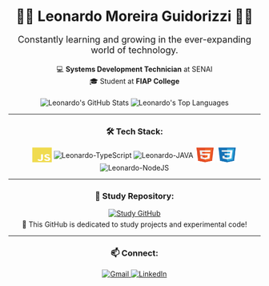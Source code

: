 <div style="display: inline_block" align="center">  
  <h1>👨‍💻 Leonardo Moreira Guidorizzi 👨‍💻</h1>  
</div>  

<p style="display: inline_block; text-align: center; font-size: 18px;">  
  Constantly learning and growing in the ever-expanding world of technology.  
</p>  

<div style="display: inline_block; text-align: center; margin-top: 10px;">  
  <p>  
    💻 <strong>Systems Development Technician</strong> at SENAI <br>  
    🎓 Student at <strong>FIAP College</strong>  
  </p>  
</div>  

<div style="display: inline_block; text-align: center; margin-top: 20px;">  
  <img height="170em" width="400em" src="https://github-readme-stats.vercel.app/api?username=LeonardoGuidorizzi&show_icons=true&theme=dark&include_all_commits=true&count_private=true" alt="Leonardo's GitHub Stats"/>  
  <img height="170em" width="400em" src="https://github-readme-stats.vercel.app/api/top-langs/?username=LeonardoGuidorizzi&layout=compact&langs_count=7&theme=dark" alt="Leonardo's Top Languages"/>  
</div>  

---

<h3 style="display: inline_block; text-align: center;">🛠️ Tech Stack:</h3>  

<div style="display: inline_block; text-align: center; margin-top: 10px;">  
  <img align="center" alt="Leonardo-JavaScript" height="30" width="40" src="https://raw.githubusercontent.com/devicons/devicon/master/icons/javascript/javascript-plain.svg" title="JavaScript">  
  <img align="center" alt="Leonardo-TypeScript" height="30" width="40" src="https://cdn.jsdelivr.net/gh/devicons/devicon/icons/typescript/typescript-original.svg" title="TypeScript">  
  <img align="center" alt="Leonardo-JAVA" height="30" width="40" src="https://cdn.jsdelivr.net/gh/devicons/devicon/icons/java/java-original.svg" title="Java">  
  <img align="center" alt="Leonardo-HTML" height="30" width="40" src="https://raw.githubusercontent.com/devicons/devicon/master/icons/html5/html5-original.svg" title="HTML">  
  <img align="center" alt="Leonardo-CSS" height="30" width="40" src="https://raw.githubusercontent.com/devicons/devicon/master/icons/css3/css3-original.svg" title="CSS">  
  <img align="center" alt="Leonardo-NodeJS" height="30" width="40" src="https://cdn.jsdelivr.net/gh/devicons/devicon/icons/nodejs/nodejs-original.svg" title="Node.js">  
</div>  

---

<h3 style="display: inline_block; text-align: center;">📂 Study Repository:</h3>  

<div style="display: inline_block; text-align: center; margin-top: 10px;">  
  <a href="https://github.com/Guid0rizzi" target="_blank">  
    <img src="https://img.shields.io/badge/-Study%20GitHub-%2312100E?style=for-the-badge&logo=github&logoColor=white" alt="Study GitHub"/>  
  </a>  
  <p style="margin-top: 5px;">🌟 This GitHub is dedicated to study projects and experimental code!</p>  
</div>  

---

<h3 style="display: inline_block; text-align: center;">📫 Connect:</h3>  

<div style="display: inline_block; text-align: center; margin-top: 10px;">  
  <a href="mailto:contact.leonardoguidorizzi.moreira@gmail.com">  
    <img src="https://img.shields.io/badge/-Gmail-%23333?style=for-the-badge&logo=gmail&logoColor=white" alt="Gmail"/>  
  </a>  
  <a href="https://www.linkedin.com/in/leonardo-moreira-2a47a523b/" target="_blank">  
    <img src="https://img.shields.io/badge/-LinkedIn-%230077B5?style=for-the-badge&logo=linkedin&logoColor=white" alt="LinkedIn"/>  
  </a>  
</div>  





